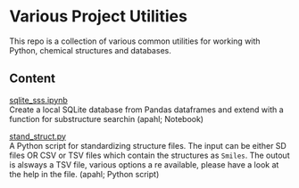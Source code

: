 # Various Project Utilities

This repo is a collection of various common utilities for working with Python, chemical structures and databases.

## Content

[sqlite_sss.ipynb]([sqlite_sss.ipynb)  
Create a local SQLite database from Pandas dataframes and extend with a function for substructure searchin (apahl; Notebook)

[stand_struct.py](stand_struct.py)  
A Python script for standardizing structure files. The input can be either SD files OR CSV or TSV files which contain the structures as `Smiles`. 
The outout is alsways a TSV file, various options a re available, please have a look at the help in the file. (apahl; Python script)
